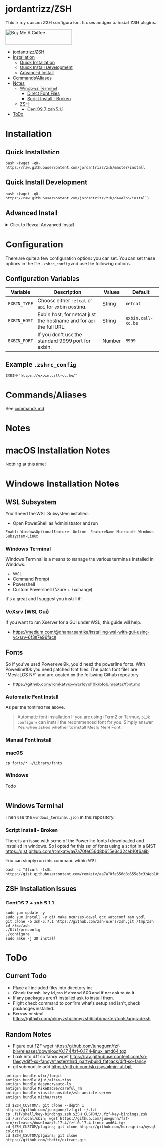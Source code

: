 # jordantrizz/ZSH
This is my custom ZSH configuration. It uses antigen to install ZSH plugins.

<a href="https://jordantrask.com/coffee" target="_blank"><img src="https://cdn.buymeacoffee.com/buttons/default-orange.png" alt="Buy Me A Coffee" style="height: 51px !important;width: 217px !important;" ></a>

<!--ts-->
   * [jordantrizz/ZSH](#jordantrizzzsh)
   * [Installation](#installation)
      * [Quick Installation](#quick-installation)
      * [Quick Install Development](#quick-install-development)
      * [Advanced Install](#advanced-install)
   * [Commands/Aliases](#commandsaliases)
   * [Notes](#notes)
      * [Windows Terminal](#windows-terminal)
         * [Direct Font Files](#direct-font-files)
         * [Script Install - Broken](#script-install---broken)
      * [ZSH](#zsh)
         * [CentOS 7   zsh 5.1.1](#centos-7--zsh-511)
   * [ToDo](#todo)

<!-- Added by: jtrask, at: Fri Dec 18 08:46:08 EST 2020 -->

<!--te-->

# Installation
## Quick Installation
```
bash <(wget -qO- https://raw.githubusercontent.com/jordantrizz/zsh/master/install)
```

## Quick Install Development
```
bash <(wget -qO- https://raw.githubusercontent.com/jordantrizz/zsh/develop/install)
```

## Advanced Install
<details><summary>Click to Reveal Advanced Install</summary>
<p>
If you don't want to have zsh within your home directory, then use the following.
1. Ensure you have zsh shell
```apt-get install zsh```
2. Clone repository to the directory of your choise
```git clone https://github.com/jordantrizz/zsh```
3. Copy .zshrc_install to ~/.zshrc or $HOME/.zshrc
```cp zsh/.zshrc_install ~/.zshrc```
4. Edit $ZSH_ROOT variable in your new ~/.zshrc to the path to the git cloned repository
***WARNING: don't use ~ use $HOME instead, as tilde doesn't work with zsh***
```sed -i 's/CHANGEME/zsh/g' .zshrc```
5. Restart your terminal/shell
</p>
</details>

# Configuration
There are quite a few configuration options you can set. You can set these options in the file `.zshrc_config` and use the following options.

## Configuration Variables
| Variable        	| Description                                                                                           | Values                     	| Default     	|
|-----------------	|------------------------------------------------------------------------------------------------------ |----------------------------	|-------------	|
| `EXBIN_TYPE`          | Choose either `netcat` or `api` for exbin posting.                                            | String                     	| `netcat`      	|
| `EXBIN_HOST`        	| Exbin host, for netcat just the hostname and for api the full URL.                                    | String                  	| `exbin.call-cc.be` 	|
| `EXBIN_PORT`		| If you don't use the standard 9999 port for exbin.							| Number			| `9999`		|

## Example `.zshrc_config`
```
EXBIN="https://exbin.call-cc.be/"
```

# Commands/Aliases
See [commands.md](Commands)

# Notes

# macOS Installation Notes
Nothing at this time!

# Windows Installation Notes
## WSL Subsystem
You'll need the WSL Subsystem installed.
* Open PowerShell as Administrator and run
```
Enable-WindowsOptionalFeature -Online -FeatureName Microsoft-Windows-Subsystem-Linux
```
### Windows Terminal
Windows Terminal is a means to manage the various terminals installed in Windows.

* WSL
* Command Prompt
* Powershell
* Custom Powershell (Azure + Exchange)

It's a great and I suggest you install it!

### VcXsrv (WSL Gui)
If you want to run Xserver for a GUI under WSL, this guide will help.

* https://medium.com/@dhanar.santika/installing-wsl-with-gui-using-vcxsrv-6f307e96fac0

## Fonts
So if you've used Powerlevel9k, you'd need the powerline fonts. With Powerline10k you need patched font files. The patch font files are "MesloLGS NF" and are located on the following Github repository.

* https://github.com/romkatv/powerlevel10k/blob/master/font.md

### Automatic Font Install
As per the font.md file above.

>Automatic font installation
>If you are using iTerm2 or Termux, `p10k configure` can install the recommended font for you. Simply answer Yes when asked whether to install Meslo Nerd Font.


### Manual Font Install

### macOS
```
cp fonts/* ~/Library/fonts
```

### Windows
Todo
```
```

## Windows Terminal
Then use the ```windows_terminal.json``` in this repository.

### Script Install - Broken
There is an issue with some of the Powerline fonts I downloaded and installed in windows. So I opted for this set of fonts using a script in a GIST https://gist.github.com/romkatv/aa7a70fe656d8b655e3c324eb10f6a8b

You can simply run this command within WSL

```
bash -c "$(curl -fsSL https://gist.githubusercontent.com/romkatv/aa7a70fe656d8b655e3c324eb10f6a8b/raw/install_meslo_wsl.sh)"
```

## ZSH Installation Issues
### CentOS 7 + zsh 5.1.1
```
sudo yum update -y
sudo yum install -y git make ncurses-devel gcc autoconf man yodl
git clone -b zsh-5.7.1 https://github.com/zsh-users/zsh.git /tmp/zsh
cd /tmp/zsh
./Util/preconfig
./configure
sudo make -j 20 install
```

# ToDo
## Current Todo
* Place all included files into directory inc
* Check for ssh-key id_rsa if chmod 600 and if not ask to do it.
* If any packages aren't installed ask to install them.
* Flight check command to confirm what's setup and isn't, check packacges installed.
* Borrow or steal https://github.com/ohmyzsh/ohmyzsh/blob/master/tools/upgrade.sh

## Random Notes
- Figure out FZF wget https://github.com/junegunn/fzf-bin/releases/download/0.17.4/fzf-0.17.4-linux_amd64.tgz
- Look into diff so fancy wget https://raw.githubusercontent.com/so-fancy/diff-so-fancy/master/third_party/build_fatpack/diff-so-fancy
- git submodule add https://github.com/skx/sysadmin-util.git

```
antigen bundle wfxr/forgit
antigen bundle djui/alias-tips
antigen bundle desyncr/auto-ls
antigen bundle MikeDacre/careful_rm
antigen bundle viasite-ansible/zsh-ansible-server
antigen bundle micha/resty

cd $ZSH_CUSTOM/; git clone --depth 1 https://github.com/junegunn/fzf.git ~/.fzf
cp .fzf/shell/key-bindings.zsh $ZSH_CUSTOM//.fzf-key-bindings.zsh
cd /usr/local/sbin; wget https://github.com/junegunn/fzf-bin/releases/download/0.17.4/fzf-0.17.4-linux_amd64.tgz
cd $ZSH_CUSTOM/plugins; git clone https://github.com/horosgrisa/mysql-colorize
cd $ZSH_CSUTOM/plguins; git clone https://github.com/thetic/extract.git
```